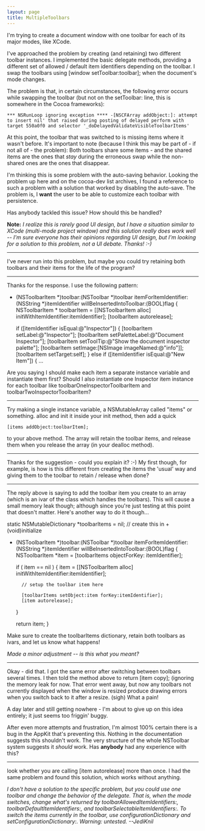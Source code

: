 ```yaml
---
layout: page
title: MultipleToolbars
---
```




I'm trying to create a document window with one toolbar for each of its major modes, like XCode. 

I've approached the problem by creating (and retaining) two different toolbar instances. I implemented the basic delegate methods, providing a different set of allowed / default item identifiers depending on the toolbar. I swap the toolbars using     [window setToolbar:toolbar]; when the document's mode changes.

The problem is that, in certain circumstances, the following error occurs while swapping the toolbar (but not on the setToolbar: line, this is somewhere in the Cocoa frameworks):

    *** NSRunLoop ignoring exception **** -[NSCFArray addObject:]: attempt to insert nil' that raised during posting of delayed perform with target 550a0f0 and selector '_doDelayedValidateVisibleToolbarItems'

At this point, the toolbar that was switched to is missing items where it wasn't before. It's important to note (because I think this may be part of - if not all of - the problem): Both toolbars share some items - and the shared items are the ones that *stay* during the erroneous swap while the non-shared ones are the ones that disappear.

I'm thinking this is some problem with the auto-saving behavior. Looking the problem up here and on the cocoa-dev list archives, I found a reference to such a problem with a solution that worked by disabling the auto-save. The problem is, I **want** the user to be able to customize each toolbar with persistence.

Has anybody tackled this issue? How should this be handled?

**Note:** *I realize this is rarely good UI design, but I have a situation similar to XCode (multi-mode project window) and this solution really does work well -- I'm sure everyone has their opinions regarding UI design, but I'm looking for a solution to this problem, not a UI debate. Thanks! :-)*

----

I've never run into this problem, but maybe you could try retaining both toolbars and their items for the life of the program?

----

Thanks for the response. I use the following pattern:

    
- (NSToolbarItem *)toolbar:(NSToolbar *)toolbar
     itemForItemIdentifier:(NSString *)itemIdentifier
 willBeInsertedIntoToolbar:(BOOL)flag
{
    NSToolbarItem * toolbarItem = [[NSToolbarItem alloc] initWithItemIdentifier:itemIdentifier];
    [toolbarItem autorelease];

	if ([itemIdentifier isEqual:@"Inspector"]) {
        [toolbarItem setLabel:@"Inspector"];
        [toolbarItem setPaletteLabel:@"Document Inspector"];
        [toolbarItem setToolTip:@"Show the document inspector palette"];
        [toolbarItem setImage:[NSImage imageNamed:@"info"]];
        [toolbarItem setTarget:self];
	} else if ([itemIdentifier isEqual:@"New Item"]) {
...


Are you saying I should make each item a separate instance variable and instantiate them first? Should I also instantiate one Inspector item instance for each toolbar like     toolbarOneInspectorToolbarItem and     toolbarTwoInspectorToolbarItem?

----

Try making a single instance variable, a NSMutableArray called "items" or something. alloc and init it inside your init method, then add a quick

    
    [items addObject:toolbarItem];


to your above method. The array will retain the toolbar items, and release them when you release the array (in your dealloc method).

----
Thanks for the suggestion - could you explain it? :-) My first though, for example, is how is this different from creating the items the 'usual' way and giving them to the toolbar to retain / release when done?

----
The reply above is saying to add the toolbar item you create to an array (which is an ivar of the class which handles the toolbars). This will cause a small memory leak though; although since you're just testing at this point that doesn't matter. Here's another way to do it though...

    

static NSMutableDictionary *toolbarItems = nil;    // create this in +(void)initialize

- (NSToolbarItem *)toolbar:(NSToolbar *)toolbar itemForItemIdentifier:(NSString *)itemIdentifier willBeInsertedIntoToolbar:(BOOL)flag
{
    NSToolbarItem *item = [toolbarItems objectForKey: itemIdentifier];

    if ( item == nil )
    {
        item = [[NSToolbarItem alloc] initWithItemIdentifier:itemIdentifier];

        // setup the toolbar item here

        [toolbarItems setObject:item forKey:itemIdentifier];
        [item autorelease];
    }

    return item;
}



Make sure to create the toolbarItems dictionary, retain both toolbars as ivars, and let us know what happens!

*Made a minor adjustment -- is this what you meant?*

----

Okay - did that. I got the same error after switching between toolbars several times. I then told the method above to     return [item copy]; (ignoring the memory leak for now. That error went away, but now any toolbars not currently displayed when the window is resized produce drawing errors when you switch back to it after a resize. (sigh) What a pain!

A day later and still getting nowhere - I'm about to give up on this idea entirely; it just seems too friggin' buggy.

After even more attempts and frustration, I'm almost 100% certain there is a bug in the AppKit that's preventing this. Nothing in the documentation suggests this shouldn't work. The very structure of the whole NSToolbar system suggests it *should* work. Has **anybody** had any experience with this?

----

look whether you are calling [item autorelease] more than once. I had the same problem and found this solution, which works without anything.

*I don't have a solution to the specific problem, but you could use one toolbar and change the behavior of the *delegate*. That is, when the mode switches, change what's returned by     toolbarAllowedItemIdentifiers:,     toolbarDefaultItemIdentifiers:, and     toolbarSelectableItemIdentifiers:. To switch the items currently in the toolbar, use     configurationDictionary and     setConfigurationDictionary:. Warning: untested. --JediKnil*

